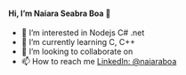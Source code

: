 #### Hi, I’m Naiara Seabra Boa 👋
- 👀 I’m interested in Nodejs C# .net
- 🌱 I’m currently learning C, C++
- 💞️ I’m looking to collaborate on 
- 📫 How to reach me [LinkedIn: @naiaraboa](https://linkedin.com/in/naiaraboa)

<!---
naiseabra/naiseabra is a ✨ special ✨ repository because its `README.md` (this file) appears on your GitHub profile.
You can click the Preview link to take a look at your changes.
--->
